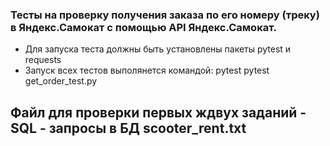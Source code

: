 ### Тесты на проверку получения заказа по его номеру (треку) в Яндекс.Самокат с помощью API Яндекс.Самокат.
- Для запуска теста должны быть установлены пакеты pytest и requests
- Запуск всех тестов выполянется командой: pytest pytest get_order_test.py
## Файл для проверки первых ждвух заданий - SQL - запросы в БД scooter_rent.txt
